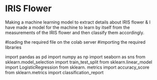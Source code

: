 # IRIS Flower

Making a machine learning model to extract details about IRIS flower & I have made a model for the machine to learn by itself from the measurements of the IRIS flower and then classify them accordingly. 

#loading the required file on the colab server
#importing the required libraries

import pandas as pd
import numpy as np
import seaborn as sns
from sklearn.model_selection import train_test_split
from sklearn.linear_model import LogisticRegression
from sklearn. metrics import accuracy_score
from sklearn.metrics import classification_report
